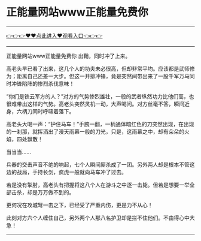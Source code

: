 # 正能量网站www正能量免费你

<hr/> <a href="https://github.com/kjhudf/xccd/issues/1">👉👉👉♥♥点此进入♥观看入口👈👉👉</a><hr/>

正能量网站www正能量免费你
出鞘，同时冲了上来。

高老头早已看了出来，这几个人的功夫未必很高，但却非常平均。应该都是武师修为；距离自己还差一大步。但这一并排冲锋，竟是突然间带出来了一股千军万马同时冲锋陷阵的惨烈杀伐意味！

“你们是铁云军方的人？”对方的气势惨烈雄壮，一般的武者纵然功力比他们高，也很难带出这样的气势。高老头突然灵机一动，大声喝问。对方丝毫不答，瞬间近身，六柄刀同时呼啸着落下。

高老头大喝一声：“护住马车！”手腕一翻，一柄通体暗红色的刀突然出现，在出现的一刹那，就挥洒出了漫天雨幕一般的刀光，只是，这雨幕之中，却有朵朵的火焰，四处飘散！

当当当……

兵器的交击声音不绝的响起，七个人瞬间厮杀成了一团。另外两人却是根本不管这边的战局，手持长剑，疯虎一般就向马车冲了过去。

若是没有掣肘，高老头有把握将这八个人在游斗之中逐一击毙。但若是想要一举全部击杀，却是万万做不到的。

更何况在攻城弩一击之下，已经受了严重内伤，更是力不从心！

此刻对方六个人缠住自己，另外两个人那八名护卫却是拦不住他们。不由得心中大急！

******************
